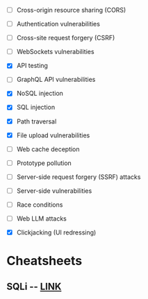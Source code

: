 * [ ] Cross-origin resource sharing (CORS)
* [ ] Authentication vulnerabilities
* [ ] Cross-site request forgery (CSRF)
* [ ] WebSockets vulnerabilities
* [X] API testing
* [ ] GraphQL API vulnerabilities
* [X] NoSQL injection
* [X] SQL injection
* [X] Path traversal
* [X] File upload vulnerabilities
* [ ] Web cache deception
* [ ] Prototype pollution
* [ ] Server-side request forgery (SSRF) attacks
* [ ] Server-side vulnerabilities
* [ ] Race conditions
* [ ] Web LLM attacks
* [X] Clickjacking (UI redressing)


# Cheatsheets
## SQLi -- [LINK](https://portswigger.net/web-security/sql-injection/cheat-sheet)
